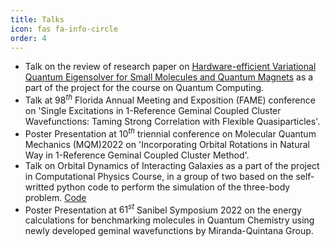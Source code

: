 ```yaml
---
title: Talks 
icon: fas fa-info-circle
order: 4
---
```


- Talk on the review of research paper on [Hardware-efficient Variational Quantum Eigensolver for Small Molecules and Quantum Magnets](https://doi.org/10.1038/nature23879) as a part of the project for the course on Quantum Computing.  
- Talk at $98^{th}$ Florida Annual Meeting and Exposition (FAME) conference on 'Single Excitations in 1-Reference Geminal Coupled Cluster Wavefunctions: Taming Strong Correlation with Flexible Quasiparticles'.
- Poster Presentation at $10^{th}$ triennial conference on Molecular Quantum Mechanics (MQM)2022 on 'Incorporating Orbital Rotations in Natural Way in 1-Reference Geminal Coupled Cluster Method'.
- Talk on Orbital Dynamics of Interacting Galaxies as a part of the project in Computational Physics Course, in a group of two based on the self-writted python code to perform the simulation of the three-body problem. [Code](https://github.com/q-pratz-chem/Project_Interacting_Galaxies.git)
- Poster Presentation at $61^{st}$ Sanibel Symposium 2022 on the energy calculations for benchmarking molecules in Quantum Chemistry using newly developed geminal wavefunctions by Miranda-Quintana Group.
